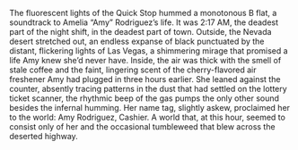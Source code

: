 The fluorescent lights of the Quick Stop hummed a monotonous B flat, a soundtrack to Amelia “Amy” Rodriguez’s life.  It was 2:17 AM, the deadest part of the night shift, in the deadest part of town.  Outside, the Nevada desert stretched out, an endless expanse of black punctuated by the distant, flickering lights of Las Vegas, a shimmering mirage that promised a life Amy knew she’d never have.  Inside, the air was thick with the smell of stale coffee and the faint, lingering scent of the cherry-flavored air freshener Amy had plugged in three hours earlier.  She leaned against the counter, absently tracing patterns in the dust that had settled on the lottery ticket scanner, the rhythmic beep of the gas pumps the only other sound besides the infernal humming.  Her name tag, slightly askew, proclaimed her to the world: Amy Rodriguez, Cashier.  A world that, at this hour, seemed to consist only of her and the occasional tumbleweed that blew across the deserted highway.
